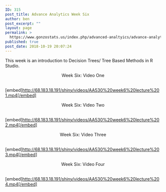 ```yaml
---
ID: 315
post_title: Advance Analytics Week Six
author: ben
post_excerpt: ""
layout: page
permalink: >
  https://www.gonzostats.us/index.php/advanced-analtyics/advance-analytics-week-six/
published: true
post_date: 2018-10-19 20:07:24
---
```

This week is an introduction to Decision Trees/ Tree Based Methods in R Studio.

<!--more-->

<center></center><center></center><center>Week Six: Video One</center>&nbsp;

[embed]http://68.183.18.191/shiny/videos/AA530%20week6%20lecture%201.mp4[/embed]

<center>Week Six: Video Two</center>&nbsp;

[embed]http://68.183.18.191/shiny/videos/AA530%20week6%20lecture%202.mp4[/embed]

<center>Week Six: Video Three</center>&nbsp;

[embed]http://68.183.18.191/shiny/videos/AA530%20week6%20lecture%203.mp4[/embed]

<center>Week Six: Video Four</center>&nbsp;

[embed]http://68.183.18.191/shiny/videos/AA530%20week6%20lecture%204.mp4[/embed]
